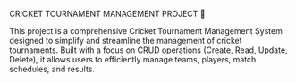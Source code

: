 CRICKET TOURNAMENT MANAGEMENT PROJECT 🏏

This project is a comprehensive Cricket Tournament Management System designed to simplify and streamline the management of cricket tournaments. Built with a focus on CRUD operations (Create, Read, Update, Delete), it allows users to efficiently manage teams, players, match schedules, and results.
